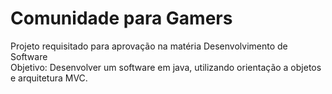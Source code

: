 # Comunidade para Gamers
Projeto requisitado para aprovação na matéria Desenvolvimento de Software <br>
Objetivo: Desenvolver um software em java, utilizando orientação a objetos e arquitetura MVC.
